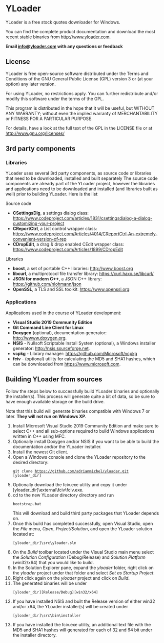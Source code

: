# YLoader

YLoader is a free stock quotes downloader for Windows.

You can find the complete product documentation and download the most recent stable binaries from http://www.yloader.com.

**Email info@yloader.com with any questions or feedback**

## License
YLoader is free open-source software distributed under the Terms and Conditions of the GNU General Public License (GPL) version 3 or (at your option) any later version.

For using YLoader, no restrictions apply. You can further redistribute and/or modify this software under the terms of the GPL.

This program is distributed in the hope that it will be useful, but WITHOUT ANY WARRANTY; without even the implied warranty of MERCHANTABILITY or FITNESS FOR A PARTICULAR PURPOSE.

For details, have a look at the full text of the GPL in the LICENSE file or at http://www.gnu.org/licenses/

## 3rd party components
### Libraries
YLoader uses several 3rd party components, as source code or libraries that need to be downloaded, installed and built separately
The source code components are already part of the YLoader project, however the libraries and applications need to be downloaded and installed (and libraries built as well) prior to building YLoader. Here is the list:

Source code 
* **CSettingsDlg**, a settings dialog class: https://www.codeproject.com/articles/1831/csettingsdialog-a-dialog-customizing-your-project
* **CReportCtrl**, a List control wrapper class: https://www.codeproject.com/Articles/4014/CReportCtrl-An-extremely-convenient-version-of-rep
* **CDropEdit**, a drag & drop enabled CEdit wrapper class: https://www.codeproject.com/Articles/1899/CDropEdit

Libraries
* **boost**, a set of portable C++ libraries: http://www.boost.org
* **libcurl**, a multiprotocol file transfer library: https://curl.haxx.se/libcurl/
* **JSON for modern C++**, a JSON C++ library: https://github.com/nlohmann/json
* **OpenSSL**, a TLS and SSL toolkit: https://www.openssl.org

### Applications 
Applications used in the course of YLoader development:
* **Visual Studio 2019 Community Edition**
* **Git Command Line Client for Linux**
* **Doxygen** (optional), documentation generator: http://wwww.doxygen.org.
* **NSIS** - Nullsoft Scriptable Install System (optional), a Windows installer generator: http://nsis.sourceforge.net.
* **vcpkg** - Library manager: https://github.com/Microsoft/vcpkg
* **fciv** - (optional) utility for calculating the MD5 and SHA1 hashes, which can be downloaded from https://www.microsoft.com.

## Building YLoader from sources
Follow the steps below to successfully build YLoader binaries and optionally the installer(s). This process will generate quite a bit of data, so be sure to have enough available storage on the build drive. 

Note that this build will generate binaries compatible with Windows 7 or later. **They will not run on Windows XP**.

1. Install Microsoft Visual Studio 2019 Community Edition and make sure to select C++ and all sub-options required to build Windows applications written in C++ using MFC. 
3. Optionally install Doxygen and/or NSIS if you want to be able to build the documentation and/or the YLoader installer.
4. Install the newest Git client.
6. Open a Windows console and clone the YLoader repository to the desired directory:<pre><code>git clone https://github.com/adrianmichel/yloader.git [yloader_dir] </code></pre>
7. Optionally download the fciv.exe utility and copy it under [yloader_dir]\external\fciv\fciv.exe.
8. cd to the new YLoader directory directory and run <pre><code>bootstrap.bat</code></pre>This will download and build third party packages that YLoader depends on.
10. Once this build has completed successfully, open Visual Studio, open the *File* menu, *Open*, *Project/Solution*, and open the YLoader solution located at:<pre><code>[yloader_dir]\src\yloader.sln</code></pre>
12. On the *Build* toolbar located under the Visual Studio main menu select the *Solution Configuration* (Debug/Release) and *Solution Platform* (win32/x64) that you would like to build.
11. In the Solution Explorer pane, expand the *yloader* folder, right click on the *yloader* project under that folder and select *Set as Startup Project*.
12. Right click again on the *yloader* project and click on *Build*.
13. The generated binaries will be under <pre><code>[yloader_dir]\[Release/Debug]\[win32/x64]</pre></code>
14. If you have installed NSIS and built the Release version of either win32 and/or x64, the YLoader installer(s) will be created under<pre><code>[yloader_dir]\src\bin\installer</code></pre>
15. If you have installed the fciv.exe utility, an additional text file with the MD5 and SHA1 hashes will generated for each of 32 and 64 bit under the installer directory.

